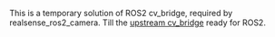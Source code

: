 This is a temporary solution of ROS2 cv_bridge, required by realsense_ros2_camera.
Till the [upstream cv_bridge](https://github.com/ros2/vision_opencv) ready for ROS2.
